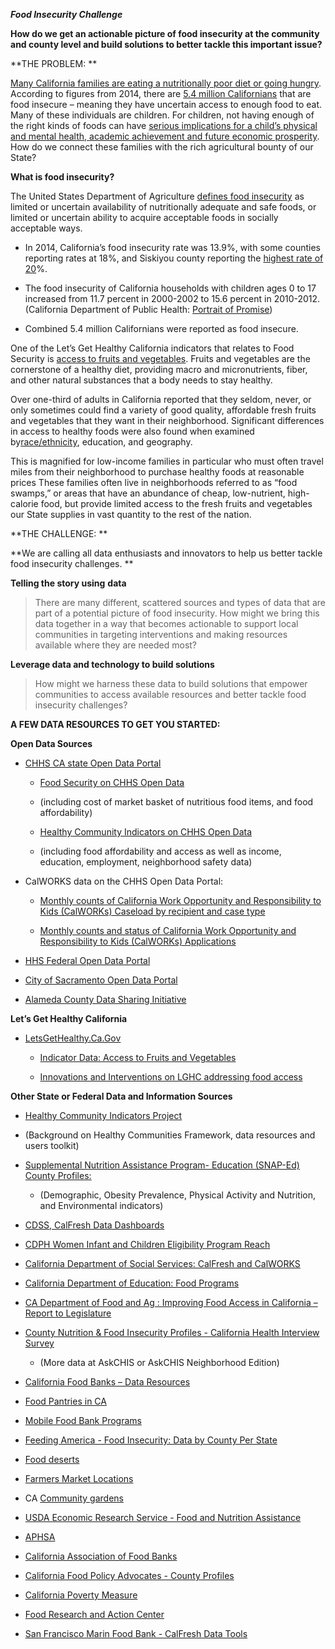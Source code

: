 ***Food Insecurity Challenge***

**How do we get an actionable picture of food insecurity at the
community and county level and build solutions to better tackle this
important issue?**

**THE PROBLEM: **

[Many California families are eating a nutritionally poor diet or going
hungry](http://www.cafoodbanks.org/hunger-factsheet). According to
figures from 2014, there are [5.4 million
Californians](http://www.feedingamerica.org/hunger-in-america/our-research/map-the-meal-gap/2014/CA_AllCounties_CDs_MMG_2014.pdf)
that are food insecure – meaning they have uncertain access to enough
food to eat. Many of these individuals are children. For children, not
having enough of the right kinds of foods can have [serious implications
for a child’s physical and mental health, academic achievement and
future economic
prosperity](http://www.feedingamerica.org/hunger-in-america/impact-of-hunger/child-hunger/?_ga=1.257625358.420389359.1464286163).
How do we connect these families with the rich agricultural bounty of
our State?

**What is food insecurity?**

The United States Department of Agriculture [defines food
insecurity](http://www.ers.usda.gov/topics/food-nutrition-assistance/food-security-in-the-us/measurement.aspx#insecurity)
as limited or uncertain availability of nutritionally adequate and safe
foods, or limited or uncertain ability to acquire acceptable foods in
socially acceptable ways.

-   In 2014, California’s food insecurity rate was 13.9%, with some
    counties reporting rates at 18%, and Siskiyou county reporting the
    [highest rate of
    20](http://www.feedingamerica.org/hunger-in-america/our-research/map-the-meal-gap/2014/CA_AllCounties_CDs_MMG_2014.pdf)%.

-   The food insecurity of California households with children ages 0 to
    17 increased from 11.7 percent in 2000-2002 to 15.6 percent
    in 2010-2012. (California Department of Public Health: [Portrait of
    Promise](https://www.cdph.ca.gov/programs/Documents/CDPHOHEDisparityReportAug2015.pdf))

-   Combined 5.4 million Californians were reported as food insecure.

One of the Let’s Get Healthy California indicators that relates to Food
Security is [access to fruits and
vegetables](https://letsgethealthy.ca.gov/goals/creating-healthy-communities/increasing-access-to-healthy-food-outlets/).
Fruits and vegetables are the cornerstone of a healthy diet, providing
macro and micronutrients, fiber, and other natural substances that a
body needs to stay healthy.

Over one-third of adults in California reported that they seldom, never,
or only sometimes could find a variety of good quality, affordable fresh
fruits and vegetables that they want in their neighborhood. Significant
differences in access to healthy foods were also found when examined
by[race/ethnicity](https://letsgethealthy.ca.gov/progress/understanding-this-data/#race-ethnicity),
education, and geography.

This is magnified for low-income families in particular who must often
travel miles from their neighborhood to purchase healthy foods at
reasonable prices These families often live in neighborhoods referred to
as “food swamps,” or areas that have an abundance of cheap,
low-nutrient, high-calorie food, but provide limited access to the fresh
fruits and vegetables our State supplies in vast quantity to the rest of
the nation.

**THE CHALLENGE: **

**We are calling all data enthusiasts and innovators to help us better
tackle food insecurity challenges. **

**Telling the story using** **data**

> There are many different, scattered sources and types of data that are
> part of a potential picture of food insecurity. How might we bring
> this data together in a way that becomes actionable to support local
> communities in targeting interventions and making resources available
> where they are needed most?

**Leverage data and technology to build solutions**

> How might we harness these data to build solutions that empower
> communities to access available resources and better tackle food
> insecurity challenges?

**A FEW DATA RESOURCES TO GET YOU STARTED:**

**Open Data Sources**

-   [CHHS CA state Open Data Portal](https://chhs.data.ca.gov)

    -   [Food Security on CHHS Open
        Data](https://chhs.data.ca.gov/browse?q=food+security)

    -   (including cost of market basket of nutritious food items, and
        food affordability)

    -   [Healthy Community Indicators on CHHS Open
        Data](https://chhs.data.ca.gov/browse?q=healthy+community+indicator&sortBy=relevance&utf8=%E2%9C%93&page=2)

    -   (including food affordability and access as well as income,
        education, employment, neighborhood safety data)

-   CalWORKS data on the CHHS Open Data Portal:

    -   [Monthly counts of California Work Opportunity and
        Responsibility to Kids (CalWORKs) Caseload by recipient and case
        type](https://chhs.data.ca.gov/Facilities-and-Services/Monthly-counts-of-California-Work-Opportunity-and-/d27w-f7d6)

    -   [Monthly counts and status of California Work Opportunity and
        Responsibility to Kids (CalWORKs)
        Applications](https://chhs.data.ca.gov/Facilities-and-Services/Monthly-counts-and-status-of-California-Work-Oppor/jcx8-hyfx)

-   [HHS Federal Open Data Portal](http://www.healthdata.gov)

-   [City of Sacramento Open Data
    Portal](http://www.cityofsacramento.org/OpenData)

-   [Alameda County Data Sharing
    Initiative](https://data.acgov.org/browse?q=calfresh)

**Let’s Get Healthy California**

-   [LetsGetHealthy.Ca.Gov](https://letsgethealthy.ca.gov/)

    -   [Indicator Data: Access to Fruits and Vegetables
        ](https://letsgethealthy.ca.gov/goals/creating-healthy-communities/increasing-access-to-healthy-food-outlets/)

    -   [Innovations and Interventions on LGHC addressing food
        access](https://letsgethealthy.ca.gov/?s=food)

**Other State or Federal Data and Information Sources**

-   [Healthy Community Indicators
    Project](https://www.cdph.ca.gov/programs/Pages/HealthyCommunityIndicators.aspx#DataIndAv)

-   (Background on Healthy Communities Framework, data resources and
    users toolkit)

-   [Supplemental Nutrition Assistance Program- Education (SNAP-Ed)
    County
    Profiles:](http://www.cdph.ca.gov/programs/NEOPB/Pages/2015SNAP-EdCountyProfiles.aspx)

    -   (Demographic, Obesity Prevalence, Physical Activity and
        Nutrition, and Environmental indicators)

-   [CDSS, CalFresh Data
    Dashboards](http://www.cdsscounties.ca.gov/foodstamps/)

-   [CDPH Women Infant and Children Eligibility Program
    Reach](https://www.cdph.ca.gov/programs/wicworks/Pages/WICEligibilityandProgramReach.aspx)

-   [California Department of Social Services: CalFresh and
    CalWORKS](http://www.cdss.ca.gov/research/)

-   [California Department of Education: Food
    Programs](http://www.cde.ca.gov/ds/sh/sn/index.asp)

-   [CA Department of Food and Ag : Improving Food Access in California
    – Report to
    Legislature](https://www.cdfa.ca.gov/exec/public_affairs/pdf/ImprovingFoodAccessInCalifornia.pdf)

-   [County Nutrition & Food Insecurity Profiles - California Health
    Interview
    Survey](http://healthpolicy.ucla.edu/publications/search/pages/detail.aspx?PubID=1238)

    -   (More data at AskCHIS or AskCHIS Neighborhood Edition)

<!-- -->

-   [California Food Banks – Data
    Resources](http://www.cafoodbanks.org/data-resources)

-   [Food Pantries in CA ](http://www.foodpantries.org/st/california)

-   [Mobile Food Bank Programs](https://www.shfb.org/producemobile)

-   [Feeding America - Food Insecurity: Data by County Per
    State](http://www.feedingamerica.org/hunger-in-america/our-research/map-the-meal-gap/data-by-county-in-each-state.html)

-   [Food
    deserts](https://catalog.data.gov/dataset/food-access-research-atlas)

-   [Farmers Market
    Locations](http://www.data.gov/food/farmers-market-api/)

-   CA [Community
    gardens](http://www.bing.com/mapspreview?&ty=17&q=community%20Gardens%20in%20CA&ppois=37.8555793762207_-122.279792785645_Spiral%20Gardens%20Community%20Food%20Security%20Project_YN120x402659242~38.3909797668457_-121.352676391602_Elk%20Grove%20Community%20Garden_YN873x3243856795836959905~34.1649742126465_-118.495460510254_Sepulveda%20Garden%20Center_YN88x1153479~34.0146980285645_-118.441886901855_Ocean%20View%20Farms_YN75x402486335~34.4479598999023_-119.828681945801_Fairview%20Gardens_YN104x401322029~&v=2&sV=1&qpvt=community+Gardens+in+CA&FORM=SNAPST)

-   [USDA Economic Research Service - Food and Nutrition
    Assistance](http://www.ers.usda.gov/topics/food-nutrition-assistance.aspx#.U5Dbe3JdVrM)

-   [APHSA](http://www.aphsa.org/content/NAPIPM/en/resources/OtherResources.html)

-   [California Association of Food
    Banks](http://www.cafoodbanks.org/data-resources)

-   [California Food Policy Advocates - County
    Profiles](http://cfpa.net/county-profiles)

-   [California Poverty
    Measure](http://inequality.stanford.edu/publications/research-reports/california-poverty-measure)

-   [Food Research and Action
    Center](http://frac.org/reports-and-resources/)

-   [San Francisco Marin Food Bank - CalFresh Data
    Tools](http://www.sfmfoodbank.org/calfresh-data-tools)
